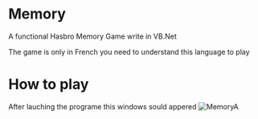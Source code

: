 # Memory
A functional Hasbro Memory Game write in VB.Net

The game is only in French you need to understand this language to play
# How to play 
After lauching the programe this windows sould appered
![MemoryA](https://drive.google.com/uc?authuser=0&id=1GyFvSrHSQ-UgnEiYYu61ZPz1ZWMpH-ZA&export=download)

